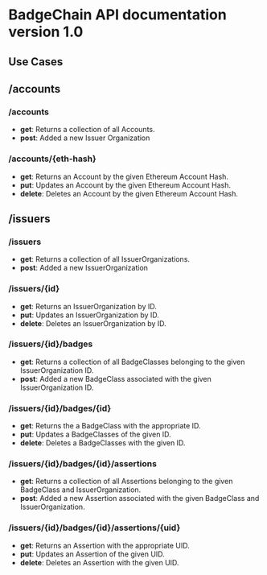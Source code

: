 # BadgeChain API documentation version 1.0

## Use Cases




## /accounts

### /accounts

* **get**: Returns a collection of all Accounts.
* **post**: Added a new Issuer Organization

### /accounts/{eth-hash}

* **get**: Returns an Account by the given Ethereum Account Hash.
* **put**: Updates an Account by the given Ethereum Account Hash.
* **delete**: Deletes an Account by the given Ethereum Account Hash.

## /issuers

### /issuers

* **get**: Returns a collection of all IssuerOrganizations.
* **post**: Added a new IssuerOrganization

### /issuers/{id}

* **get**: Returns an IssuerOrganization by ID.
* **put**: Updates an IssuerOrganization by ID.
* **delete**: Deletes an IssuerOrganization by ID.

### /issuers/{id}/badges

* **get**: Returns a collection of all BadgeClasses belonging to the given IssuerOrganization ID.
* **post**: Added a new BadgeClass associated with the given IssuerOrganization ID.

### /issuers/{id}/badges/{id}

* **get**: Returns the a BadgeClass with the appropriate ID.
* **put**: Updates a BadgeClasses of the given ID.
* **delete**: Deletes a BadgeClasses with the given ID.

### /issuers/{id}/badges/{id}/assertions

* **get**: Returns a collection of all Assertions belonging to the given BadgeClass and IssuerOrganization.
* **post**: Added a new Assertion associated with the given BadgeClass and IssuerOrganization.

### /issuers/{id}/badges/{id}/assertions/{uid}

* **get**: Returns an Assertion with the appropriate UID.
* **put**: Updates an Assertion of the given UID.
* **delete**: Deletes an Assertion with the given UID.

